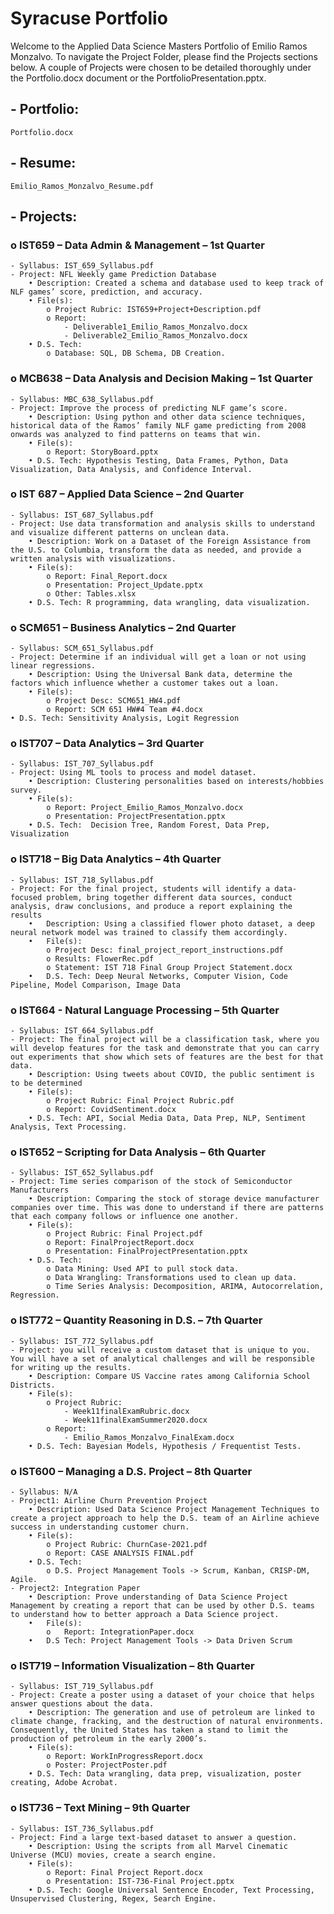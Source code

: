 # Syracuse Portfolio
Welcome to the Applied Data Science Masters Portfolio of Emilio Ramos Monzalvo. To navigate the Project Folder, please find the Projects sections below. A couple of Projects were chosen to be detailed thoroughly under the Portfolio.docx document or the PortfolioPresentation.pptx.

## - Portfolio: 
    Portfolio.docx
## - Resume: 
    Emilio_Ramos_Monzalvo_Resume.pdf
## - Projects:

### o IST659 – Data Admin & Management – 1st Quarter
    - Syllabus: IST_659_Syllabus.pdf
    - Project: NFL Weekly game Prediction Database
        • Description: Created a schema and database used to keep track of NLF games’ score, prediction, and accuracy.
        • File(s): 
            o Project Rubric: IST659+Project+Description.pdf
            o Report:
                - Deliverable1_Emilio_Ramos_Monzalvo.docx
                - Deliverable2_Emilio_Ramos_Monzalvo.docx
        • D.S. Tech:
            o Database: SQL, DB Schema, DB Creation.

### o MCB638 – Data Analysis and Decision Making – 1st Quarter
    - Syllabus: MBC_638_Syllabus.pdf
    - Project: Improve the process of predicting NLF game’s score.
        • Description: Using python and other data science techniques, historical data of the Ramos’ family NLF game predicting from 2008 onwards was analyzed to find patterns on teams that win.
        • File(s): 
            o Report: StoryBoard.pptx
        • D.S. Tech: Hypothesis Testing, Data Frames, Python, Data Visualization, Data Analysis, and Confidence Interval.

### o IST 687 – Applied Data Science – 2nd Quarter
    - Syllabus: IST_687_Syllabus.pdf
    - Project: Use data transformation and analysis skills to understand and visualize different patterns on unclean data.
        • Description: Work on a Dataset of the Foreign Assistance from the U.S. to Columbia, transform the data as needed, and provide a written analysis with visualizations.
        • File(s):
            o Report: Final_Report.docx
            o Presentation: Project_Update.pptx
            o Other: Tables.xlsx
        • D.S. Tech: R programming, data wrangling, data visualization.

### o SCM651 – Business Analytics – 2nd Quarter
    - Syllabus: SCM_651_Syllabus.pdf
    - Project: Determine if an individual will get a loan or not using  linear regressions.
        • Description: Using the Universal Bank data, determine the factors which influence whether a customer takes out a loan.
        • File(s):
            o Project Desc: SCM651_HW4.pdf
            o Report: SCM 651 HW#4 Team #4.docx
    • D.S. Tech: Sensitivity Analysis, Logit Regression

### o IST707 – Data Analytics – 3rd Quarter
    - Syllabus: IST_707_Syllabus.pdf
    - Project: Using ML tools to process and model dataset.
        • Description: Clustering personalities based on interests/hobbies survey. 
        • File(s):
            o Report: Project_Emilio_Ramos_Monzalvo.docx
            o Presentation: ProjectPresentation.pptx
        • D.S. Tech:  Decision Tree, Random Forest, Data Prep, Visualization

### o IST718 – Big Data Analytics – 4th Quarter
    - Syllabus: IST_718_Syllabus.pdf
    - Project: For the final project, students will identify a data-focused problem, bring together different data sources, conduct analysis, draw conclusions, and produce a report explaining the results
        •	Description: Using a classified flower photo dataset, a deep neural network model was trained to classify them accordingly.
        •	File(s): 
            o Project Desc: final_project_report_instructions.pdf
            o Results: FlowerRec.pdf
            o Statement: IST 718 Final Group Project Statement.docx
        •	D.S. Tech: Deep Neural Networks, Computer Vision, Code Pipeline, Model Comparison, Image Data

### o IST664 - Natural Language Processing – 5th Quarter
    - Syllabus: IST_664_Syllabus.pdf
    - Project: The final project will be a classification task, where you will develop features for the task and demonstrate that you can carry out experiments that show which sets of features are the best for that data.
        • Description: Using tweets about COVID, the public sentiment is to be determined
        • File(s): 
            o Project Rubric: Final Project Rubric.pdf
            o Report: CovidSentiment.docx
        • D.S. Tech: API, Social Media Data, Data Prep, NLP, Sentiment Analysis, Text Processing.

### o IST652 – Scripting for Data Analysis – 6th Quarter
    - Syllabus: IST_652_Syllabus.pdf
    - Project: Time series comparison of the stock of Semiconductor Manufacturers
        • Description: Comparing the stock of storage device manufacturer companies over time. This was done to understand if there are patterns that each company follows or influence one another.
        • File(s): 	
            o Project Rubric: Final Project.pdf
            o Report: FinalProjectReport.docx
            o Presentation: FinalProjectPresentation.pptx
        • D.S. Tech: 
            o Data Mining: Used API to pull stock data.
            o Data Wrangling: Transformations used to clean up data.
            o Time Series Analysis: Decomposition, ARIMA, Autocorrelation, Regression.

### o IST772 – Quantity Reasoning in D.S. – 7th Quarter
    - Syllabus: IST_772_Syllabus.pdf
    - Project: you will receive a custom dataset that is unique to you. You will have a set of analytical challenges and will be responsible for writing up the results.
        • Description: Compare US Vaccine rates among California School Districts.
        • File(s):
            o Project Rubric: 
                - Week11finalExamRubric.docx
                - Week11finalExamSummer2020.docx
            o Report: 
                - Emilio_Ramos_Monzalvo_FinalExam.docx
        • D.S. Tech: Bayesian Models, Hypothesis / Frequentist Tests. 

### o IST600 – Managing a D.S. Project – 8th Quarter
    - Syllabus: N/A
    - Project1: Airline Churn Prevention Project
        • Description: Used Data Science Project Management Techniques to create a project approach to help the D.S. team of an Airline achieve success in understanding customer churn.
        • File(s):
            o Project Rubric: ChurnCase-2021.pdf
            o Report: CASE ANALYSIS FINAL.pdf
        • D.S. Tech: 
            o D.S. Project Management Tools -> Scrum, Kanban, CRISP-DM, Agile.
    - Project2: Integration Paper
        • Description: Prove understanding of Data Science Project Management by creating a report that can be used by other D.S. teams to understand how to better approach a Data Science project.
        •	File(s):
            o	Report: IntegrationPaper.docx
        •	D.S Tech: Project Management Tools -> Data Driven Scrum

### o	IST719 – Information Visualization – 8th Quarter
    - Syllabus: IST_719_Syllabus.pdf
    - Project: Create a poster using a dataset of your choice that helps answer questions about the data.
        • Description: The generation and use of petroleum are linked to climate change, fracking, and the destruction of natural environments. Consequently, the United States has taken a stand to limit the production of petroleum in the early 2000’s.
        • File(s):
            o Report: WorkInProgressReport.docx
            o Poster: ProjectPoster.pdf
        • D.S. Tech: Data wrangling, data prep, visualization, poster creating, Adobe Acrobat.

### o IST736 – Text Mining – 9th Quarter
    - Syllabus: IST_736_Syllabus.pdf
    - Project: Find a large text-based dataset to answer a question.
        • Description: Using the scripts from all Marvel Cinematic Universe (MCU) movies, create a search engine.
        • File(s):
            o Report: Final Project Report.docx
            o Presentation: IST-736-Final Project.pptx
        • D.S. Tech: Google Universal Sentence Encoder, Text Processing, Unsupervised Clustering, Regex, Search Engine. 

